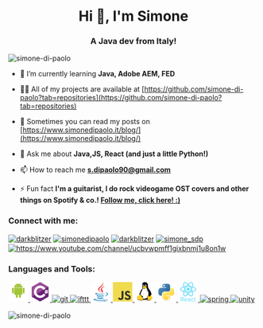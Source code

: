 <h1 align="center">Hi 👋, I'm Simone</h1>
<h3 align="center">A Java dev from Italy!</h3>

<p align="left"> <img src="https://komarev.com/ghpvc/?username=simone-di-paolo&label=Profile%20views&color=0e75b6&style=flat" alt="simone-di-paolo" /> </p>

- 🌱 I’m currently learning **Java, Adobe AEM, FED**

- 👨‍💻 All of my projects are available at [https://github.com/simone-di-paolo?tab=repositories](https://github.com/simone-di-paolo?tab=repositories)

- 📝 Sometimes you can read my posts on [https://www.simonedipaolo.it/blog/](https://www.simonedipaolo.it/blog/)

- 💬 Ask me about **Java,JS, React (and just a little Python!)**

- 📫 How to reach me **s.dipaolo90@gmail.com**

- ⚡ Fun fact **I'm a guitarist, I do rock videogame OST covers and other things on Spotify & co.! <a href="">Follow me, click here! :)</a>**

<h3 align="left">Connect with me:</h3>
<p align="left">
<a href="https://twitter.com/darkblitzer" target="blank"><img align="center" src="https://raw.githubusercontent.com/rahuldkjain/github-profile-readme-generator/master/src/images/icons/Social/twitter.svg" alt="darkblitzer" height="30" width="40" /></a>
<a href="https://linkedin.com/in/simonedipaolo" target="blank"><img align="center" src="https://raw.githubusercontent.com/rahuldkjain/github-profile-readme-generator/master/src/images/icons/Social/linked-in-alt.svg" alt="simonedipaolo" height="30" width="40" /></a>
<a href="https://fb.com/darkblitzer" target="blank"><img align="center" src="https://raw.githubusercontent.com/rahuldkjain/github-profile-readme-generator/master/src/images/icons/Social/facebook.svg" alt="darkblitzer" height="30" width="40" /></a>
<a href="https://instagram.com/simone_sdp" target="blank"><img align="center" src="https://raw.githubusercontent.com/rahuldkjain/github-profile-readme-generator/master/src/images/icons/Social/instagram.svg" alt="simone_sdp" height="30" width="40" /></a>
<a href="https://www.youtube.com/c/https://www.youtube.com/channel/ucbvwpmff1gixbnmj1u8on1w" target="blank"><img align="center" src="https://raw.githubusercontent.com/rahuldkjain/github-profile-readme-generator/master/src/images/icons/Social/youtube.svg" alt="https://www.youtube.com/channel/ucbvwpmff1gixbnmj1u8on1w" height="30" width="40" /></a>
</p>

<h3 align="left">Languages and Tools:</h3>
<p align="left"> <a href="https://developer.android.com" target="_blank" rel="noreferrer"> <img src="https://raw.githubusercontent.com/devicons/devicon/master/icons/android/android-original-wordmark.svg" alt="android" width="40" height="40"/> </a> <a href="https://www.w3schools.com/cs/" target="_blank" rel="noreferrer"> <img src="https://raw.githubusercontent.com/devicons/devicon/master/icons/csharp/csharp-original.svg" alt="csharp" width="40" height="40"/> </a> <a href="https://git-scm.com/" target="_blank" rel="noreferrer"> <img src="https://www.vectorlogo.zone/logos/git-scm/git-scm-icon.svg" alt="git" width="40" height="40"/> </a> <a href="https://ifttt.com/" target="_blank" rel="noreferrer"> <img src="https://www.vectorlogo.zone/logos/ifttt/ifttt-ar21.svg" alt="ifttt" width="40" height="40"/> </a> <a href="https://www.java.com" target="_blank" rel="noreferrer"> <img src="https://raw.githubusercontent.com/devicons/devicon/master/icons/java/java-original.svg" alt="java" width="40" height="40"/> </a> <a href="https://developer.mozilla.org/en-US/docs/Web/JavaScript" target="_blank" rel="noreferrer"> <img src="https://raw.githubusercontent.com/devicons/devicon/master/icons/javascript/javascript-original.svg" alt="javascript" width="40" height="40"/> </a> <a href="https://www.linux.org/" target="_blank" rel="noreferrer"> <img src="https://raw.githubusercontent.com/devicons/devicon/master/icons/linux/linux-original.svg" alt="linux" width="40" height="40"/> </a> <a href="https://www.python.org" target="_blank" rel="noreferrer"> <img src="https://raw.githubusercontent.com/devicons/devicon/master/icons/python/python-original.svg" alt="python" width="40" height="40"/> </a> <a href="https://reactjs.org/" target="_blank" rel="noreferrer"> <img src="https://raw.githubusercontent.com/devicons/devicon/master/icons/react/react-original-wordmark.svg" alt="react" width="40" height="40"/> </a> <a href="https://spring.io/" target="_blank" rel="noreferrer"> <img src="https://www.vectorlogo.zone/logos/springio/springio-icon.svg" alt="spring" width="40" height="40"/> </a> <a href="https://unity.com/" target="_blank" rel="noreferrer"> <img src="https://www.vectorlogo.zone/logos/unity3d/unity3d-icon.svg" alt="unity" width="40" height="40"/> </a> </p>

<p><img align="center" src="https://github-readme-stats.vercel.app/api/top-langs?username=simone-di-paolo&show_icons=true&locale=en&layout=compact" alt="simone-di-paolo" /></p>
